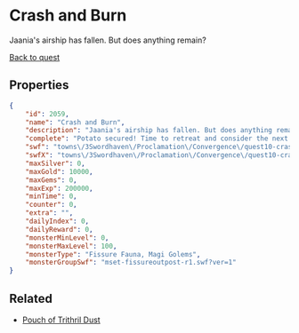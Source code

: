 # Crash and Burn

Jaania's airship has fallen. But does anything remain?

[Back to quest](../quests.md)

## Properties

```json
{
    "id": 2059,
    "name": "Crash and Burn",
    "description": "Jaania's airship has fallen. But does anything remain?",
    "complete": "Potato secured! Time to retreat and consider the next step...",
    "swf": "towns\/3Swordhaven\/Proclamation\/Convergence\/quest10-crashandburn.swf",
    "swfX": "towns\/3Swordhaven\/Proclamation\/Convergence\/quest10-crashandburn-x.swf",
    "maxSilver": 0,
    "maxGold": 10000,
    "maxGems": 0,
    "maxExp": 200000,
    "minTime": 0,
    "counter": 0,
    "extra": "",
    "dailyIndex": 0,
    "dailyReward": 0,
    "monsterMinLevel": 0,
    "monsterMaxLevel": 100,
    "monsterType": "Fissure Fauna, Magi Golems",
    "monsterGroupSwf": "mset-fissureoutpost-r1.swf?ver=1"
}
```

## Related

- [Pouch of Trithril Dust](../items/21613-pouch-of-trithril-dust.md)

